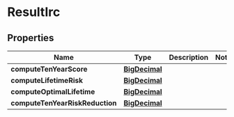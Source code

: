 
# ResultIrc

## Properties
Name | Type | Description | Notes
------------ | ------------- | ------------- | -------------
**computeTenYearScore** | [**BigDecimal**](BigDecimal.md) |  | 
**computeLifetimeRisk** | [**BigDecimal**](BigDecimal.md) |  | 
**computeOptimalLifetime** | [**BigDecimal**](BigDecimal.md) |  | 
**computeTenYearRiskReduction** | [**BigDecimal**](BigDecimal.md) |  | 



